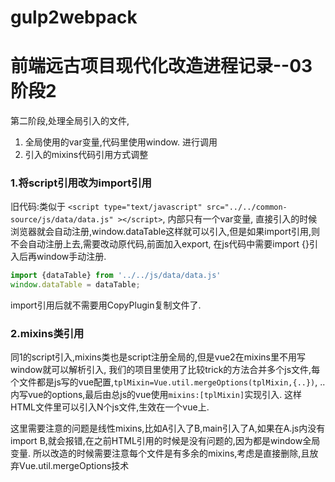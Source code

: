 # gulp2webpack

# 前端远古项目现代化改造进程记录--03 阶段2

第二阶段,处理全局引入的文件,
1. 全局使用的var变量,代码里使用window. 进行调用
2. 引入的mixins代码引用方式调整


### 1.将script引用改为import引用
旧代码:类似于 ```<script type="text/javascript" src="../../common-source/js/data/data.js" ></script>```, 内部只有一个var变量,
直接引入的时候浏览器就会自动注册,window.dataTable这样就可以引入,但是如果import引用,则不会自动注册上去,需要改动原代码,前面加入export,
在js代码中需要import {}引入后再window手动注册.
```js
import {dataTable} from '../../js/data/data.js'
window.dataTable = dataTable;
```
import引用后就不需要用CopyPlugin复制文件了.

### 2.mixins类引用
同1的script引入,mixins类也是script注册全局的,但是vue2在mixins里不用写window就可以解析引入,
我们的项目里使用了比较trick的方法合并多个js文件,每个文件都是js写的vue配置,```tplMixin=Vue.util.mergeOptions(tplMixin,{..})```,
..内写vue的options,最后由总js的vue使用```mixins:[tplMixin]```实现引入. 这样HTML文件里可以引入N个js文件,生效在一个vue上.

这里需要注意的问题是线性mixins,比如A引入了B,main引入了A,如果在A.js内没有import B,就会报错,在之前HTML引用的时候是没有问题的,因为都是window全局变量.
所以改造的时候需要注意每个文件是有多余的mixins,考虑是直接删除,且放弃Vue.util.mergeOptions技术

